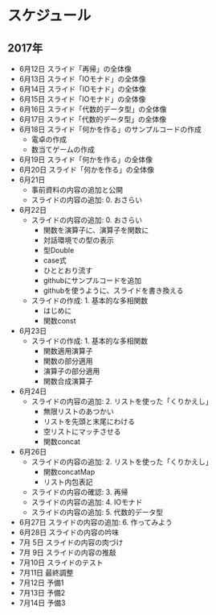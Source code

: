 スケジュール
============

2017年
------

*  6月12日 スライド「再帰」の全体像
*  6月13日 スライド「IOモナド」の全体像
*  6月14日 スライド「IOモナド」の全体像
*  6月15日 スライド「IOモナド」の全体像
*  6月16日 スライド「代数的データ型」の全体像
*  6月17日 スライド「代数的データ型」の全体像
*  6月18日 スライド「何かを作る」のサンプルコードの作成
	+ 電卓の作成
	+ 数当てゲームの作成
*  6月19日 スライド「何かを作る」の全体像
*  6月20日 スライド「何かを作る」の全体像
*  6月21日
	+ 事前資料の内容の追加と公開
	+ スライドの内容の追加: 0. おさらい
*  6月22日
	+ スライドの内容の追加: 0. おさらい
		- 関数を演算子に、演算子を関数に
		- 対話環境での型の表示
		- 型Double
		- case式
		- ひととおり流す
		- githubにサンプルコードを追加
		- githubを使うように、スライドを書き換える
	+ スライドの作成: 1. 基本的な多相関数
		- はじめに
		- 関数const
*  6月23日
	+ スライドの作成: 1. 基本的な多相関数
		- 関数適用演算子
		- 関数の部分適用
		- 演算子の部分適用
		- 関数合成演算子
*  6月24日
	+ スライドの内容の追加: 2. リストを使った「くりかえし」
		- 無限リストのあつかい
		- リストを先頭と末尾にわける
		- 空リストにマッチさせる
		- 関数concat
*  6月26日
	+ スライドの内容の追加: 2. リストを使った「くりかえし」
		- 関数concatMap
		- リスト内包表記
	+ スライドの内容の確認: 3. 再帰
	+ スライドの内容の追加: 4. IOモナド
	+ スライドの内容の追加: 5. 代数的データ型
*  6月27日 スライドの内容の追加: 6. 作ってみよう
*  6月28日 スライドの内容の吟味
*  7月 5日 スライドの内容の肉づけ
*  7月 9日 スライドの内容の推敲
*  7月10日 スライドのテスト
*  7月11日 最終調整
*  7月12日 予備1
*  7月13日 予備2
*  7月14日 予備3
